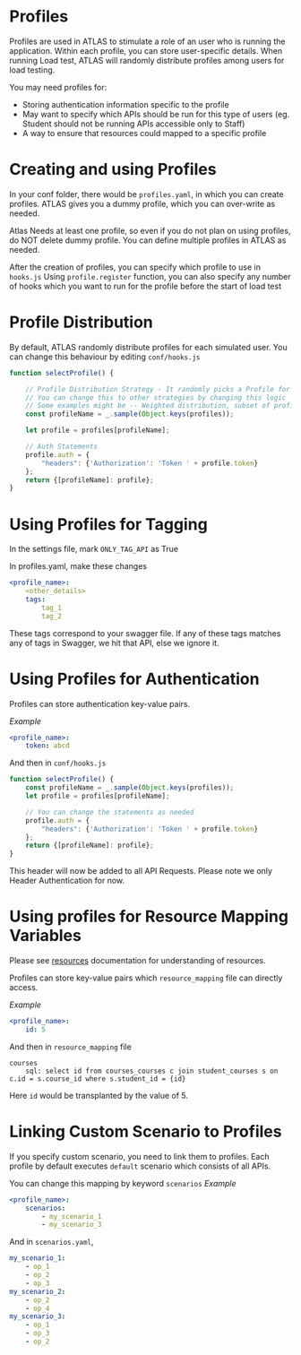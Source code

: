 Profiles
=====

Profiles are used in ATLAS to stimulate a role of an user who is running the application.
Within each profile, you can store user-specific details.
When running Load test, ATLAS will randomly distribute profiles among users for load testing.

You may need profiles for:
- Storing authentication information specific to the profile
- May want to specify which APIs should be run for this type of users (eg. Student should not be running APIs accessible only to Staff)
- A way to ensure that resources could mapped to a specific profile


Creating and using Profiles
=======
In your conf folder, there would be `profiles.yaml`, in which you can create profiles.
ATLAS gives you a dummy profile, which you can over-write as needed.


Atlas Needs at least one profile, so even if you do not plan on using profiles, do NOT delete dummy profile.
You can define multiple profiles in ATLAS as needed.


After the creation of profiles, you can specify which profile to use in `hooks.js`
Using `profile.register` function, you can also specify any number of hooks which you want to run for the profile before the start of load test


Profile Distribution
====================

By default, ATLAS randomly distribute profiles for each simulated user.
You can change this behaviour by editing `conf/hooks.js`

```js
function selectProfile() {

    // Profile Distribution Strategy - It randomly picks a Profile for now
    // You can change this to other strategies by changing this logic
    // Some examples might be -- Weighted distribution, subset of profiles etc
    const profileName = _.sample(Object.keys(profiles));

    let profile = profiles[profileName];

    // Auth Statements
    profile.auth = {
        "headers": {'Authorization': 'Token ' + profile.token}
    };
    return {[profileName]: profile};
}
```


Using Profiles for Tagging
==========================

In the settings file, mark `ONLY_TAG_API` as True

In profiles.yaml, make these changes
```yaml
<profile_name>:
    <other_details>
    tags:
        tag_1
        tag_2
```

These tags correspond to your swagger file.
If any of these tags matches any of tags in Swagger, we hit that API, else we ignore it.


Using Profiles for Authentication
=================================

Profiles can store authentication key-value pairs.

*Example*
```yaml
<profile_name>:
    token: abcd
```

And then in `conf/hooks.js`
```js
function selectProfile() {
    const profileName = _.sample(Object.keys(profiles));
    let profile = profiles[profileName];

    // You can change the statements as needed
    profile.auth = {
        "headers": {'Authorization': 'Token ' + profile.token}
    };
    return {[profileName]: profile};
}
```

This header will now be added to all API Requests.
Please note we only Header Authentication for now.


Using profiles for Resource Mapping Variables
=============================================

Please see [resources](resources.md) documentation for understanding of resources.

Profiles can store key-value pairs which `resource_mapping` file can directly access.

*Example*
```yaml
<profile_name>:
    id: 5
```

And then in `resource_mapping` file
```
courses
    sql: select id from courses_courses c join student_courses s on c.id = s.course_id where s.student_id = {id}
```

Here `id` would be transplanted by the value of 5.


Linking Custom Scenario to Profiles
===================================

If you specify custom scenario, you need to link them to profiles.
Each profile by default executes `default` scenario which consists of all APIs.

You can change this mapping by keyword `scenarios`
*Example*
```yaml
<profile_name>:
    scenarios:
        - my_scenario_1
        - my_scenario_3
```

And in `scenarios.yaml`,
```yaml
my_scenario_1:
    - op_1
    - op_2
    - op_3
my_scenario_2:
    - op_2
    - op_4
my_scenario_3:
    - op_1
    - op_3
    - op_2
```
